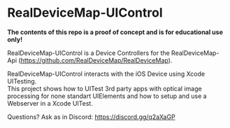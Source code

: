 # RealDeviceMap-UIControl

<strong>The contents of this repo is a proof of concept and is for educational use only!</strong>

RealDeviceMap-UIControl is a Device Controllers for the RealDeviceMap-Api (https://github.com/RealDeviceMap/RealDeviceMap).

RealDeviceMap-UIControl interacts with the iOS Device using Xcode UITesting.<br>
This project shows how to UITest 3rd party apps with optical image processing for none standart UIElements and how to setup and use a Webserver in a Xcode UITest.

Questions? Ask as in Discord: https://discord.gg/q2aXaGP
